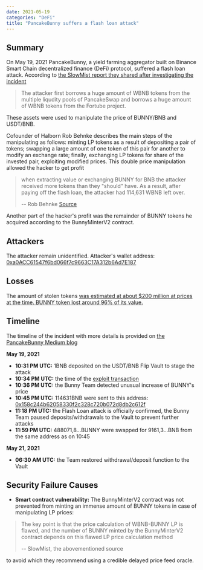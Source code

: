 ```yaml
---
date: 2021-05-19
categories: "DeFi"
title: "PancakeBunny suffers a flash loan attack"
---
```


## Summary

On May 19, 2021 PancakeBunny, a yield farming aggregator built on Binance Smart Chain decentralized finance (DeFi) protocol, suffered a flash loan attack. According to [the SlowMist report they shared after investigating the incident](https://slowmist.medium.com/slowmist-pancakebunny-hack-analysis-4a708e284693) 
> The attacker first borrows a huge amount of WBNB tokens from the multiple liqudity pools of PancakeSwap and borrows a huge amount of WBNB tokens from the Fortube project.
>
These assets were used to manipulate the price of BUNNY/BNB and USDT/BNB.

Cofounder of Halborn Rob Behnke describes the main steps of the manipulating as follows: minting LP tokens as a result of depositing a pair of tokens; swapping a large amount of one token of this pair for another to modify an exchange rate; finally, exchanging LP tokens for share of the invested pair, exploiting modified prices. This double price manipulation allowed the hacker to get profit 
> when extracting value or exchanging BUNNY for BNB the attacker received more tokens than they "should" have. As a result, after paying off the flash loan, the attacker had 114,631 WBNB left over.
>
> -- Rob Behnke
[Source](https://www.halborn.com/blog/post/explained-the-pancakebunny-protocol-hack-may-2021)
>
Another part of the hacker's profit was the remainder of BUNNY tokens he acquired according to the BunnyMinterV2 contract.

## Attackers

The attacker remain unidentified. 
Attacker's wallet address:
[0xa0ACC61547f6bd066f7c9663C17A312b6Ad7E187](https://bscscan.com/address/0xa0acc61547f6bd066f7c9663c17a312b6ad7e187)

## Losses

The amount of stolen tokens [was estimated at about $200 million at prices at the time. BUNNY token lost around 96% of its value.](https://cointelegraph.com/news/pancakebunny-tanks-96-following-200m-flash-loan-exploit)

## Timeline

The timeline of the incident with more details is provided on [the PancakeBunny Medium blog](https://pancakebunny.medium.com/hello-bunny-fam-a7bf0c7a07ba)

**May 19, 2021**
- **10:31 PM UTC:** 1BNB deposited on the USDT/BNB Flip Vault to stage the attack
- **10:34 PM UTC:** the time of the [exploit transaction](https://bscscan.com/tx/0x897c2de73dd55d7701e1b69ffb3a17b0f4801ced88b0c75fe1551c5fcce6a979)
- **10:36 PM UTC:** the Bunny Team detected unusual increase of BUNNY's price
- **10:45 PM UTC:** 114631BNB were sent to this address: [0x158c244b62058330f2c328c720b072d8db2c612f](https://bscscan.com/address/0x158c244b62058330f2c328c720b072d8db2c612f)
- **11:18 PM UTC:** the Flash Loan attack is officially confirmed, the Bunny Team paused deposits/withdrawals to the Vault to prevent further attacks
- **11:59 PM UTC:** 488071,8...BUNNY were swapped for 9161,3...BNB from the same address as on 10:45

**May 21, 2021**
- **06:30 AM UTC:** the Team restored withdrawal/deposit function to the Vault

## Security Failure Causes

- **Smart contract vulnerability:** The BunnyMinterV2 contract was not prevented from minting an immense amount of BUNNY tokens in case of manipulating LP prices:
> The key point is that the price calculation of WBNB-BUNNY LP is flawed, and the number of BUNNY minted by the BunnyMinterV2 contract depends on this flawed LP price calculation method
> 
> -- SlowMist, the abovementioned source
> 
to avoid which they recommend using a credible delayed price feed oracle.
